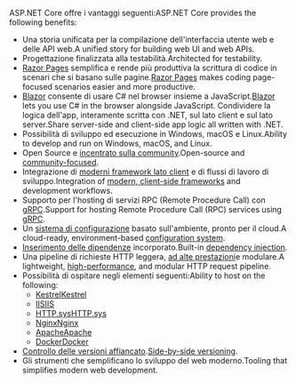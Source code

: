 <span data-ttu-id="df17f-101">ASP.NET Core offre i vantaggi seguenti:</span><span class="sxs-lookup"><span data-stu-id="df17f-101">ASP.NET Core provides the following benefits:</span></span>

* <span data-ttu-id="df17f-102">Una storia unificata per la compilazione dell'interfaccia utente web e delle API web.</span><span class="sxs-lookup"><span data-stu-id="df17f-102">A unified story for building web UI and web APIs.</span></span>
* <span data-ttu-id="df17f-103">Progettazione finalizzata alla testabilità.</span><span class="sxs-lookup"><span data-stu-id="df17f-103">Architected for testability.</span></span>
* <span data-ttu-id="df17f-104">[Razor Pages](xref:razor-pages/index) semplifica e rende più produttiva la scrittura di codice in scenari che si basano sulle pagine.</span><span class="sxs-lookup"><span data-stu-id="df17f-104">[Razor Pages](xref:razor-pages/index) makes coding page-focused scenarios easier and more productive.</span></span>
* <span data-ttu-id="df17f-105">[Blazor](xref:blazor/index) consente di usare C# nel browser insieme a JavaScript.</span><span class="sxs-lookup"><span data-stu-id="df17f-105">[Blazor](xref:blazor/index) lets you use C# in the browser alongside JavaScript.</span></span> <span data-ttu-id="df17f-106">Condividere la logica dell'app, interamente scritta con .NET, sul lato client e sul lato server.</span><span class="sxs-lookup"><span data-stu-id="df17f-106">Share server-side and client-side app logic all written with .NET.</span></span>
* <span data-ttu-id="df17f-107">Possibilità di sviluppo ed esecuzione in Windows, macOS e Linux.</span><span class="sxs-lookup"><span data-stu-id="df17f-107">Ability to develop and run on Windows, macOS, and Linux.</span></span>
* <span data-ttu-id="df17f-108">Open Source e [incentrato sulla community](https://live.asp.net/).</span><span class="sxs-lookup"><span data-stu-id="df17f-108">Open-source and [community-focused](https://live.asp.net/).</span></span>
* <span data-ttu-id="df17f-109">Integrazione di [moderni framework lato client](xref:blazor/index) e di flussi di lavoro di sviluppo.</span><span class="sxs-lookup"><span data-stu-id="df17f-109">Integration of [modern, client-side frameworks](xref:blazor/index) and development workflows.</span></span>
* <span data-ttu-id="df17f-110">Supporto per l'hosting di servizi RPC (Remote Procedure Call) con [gRPC](xref:grpc/index).</span><span class="sxs-lookup"><span data-stu-id="df17f-110">Support for hosting Remote Procedure Call (RPC) services using [gRPC](xref:grpc/index).</span></span>
* <span data-ttu-id="df17f-111">Un [sistema di configurazione](xref:fundamentals/configuration/index) basato sull'ambiente, pronto per il cloud.</span><span class="sxs-lookup"><span data-stu-id="df17f-111">A cloud-ready, environment-based [configuration system](xref:fundamentals/configuration/index).</span></span>
* <span data-ttu-id="df17f-112">[Inserimento delle dipendenze](xref:fundamentals/dependency-injection) incorporato.</span><span class="sxs-lookup"><span data-stu-id="df17f-112">Built-in [dependency injection](xref:fundamentals/dependency-injection).</span></span>
* <span data-ttu-id="df17f-113">Una pipeline di richieste HTTP leggera, [ad alte prestazioni](https://github.com/aspnet/benchmarks)e modulare.</span><span class="sxs-lookup"><span data-stu-id="df17f-113">A lightweight, [high-performance](https://github.com/aspnet/benchmarks), and modular HTTP request pipeline.</span></span>
* <span data-ttu-id="df17f-114">Possibilità di ospitare negli elementi seguenti:</span><span class="sxs-lookup"><span data-stu-id="df17f-114">Ability to host on the following:</span></span>
  * [<span data-ttu-id="df17f-115">Kestrel</span><span class="sxs-lookup"><span data-stu-id="df17f-115">Kestrel</span></span>](xref:fundamentals/servers/kestrel)
  * [<span data-ttu-id="df17f-116">IIS</span><span class="sxs-lookup"><span data-stu-id="df17f-116">IIS</span></span>](xref:host-and-deploy/iis/index)
  * [<span data-ttu-id="df17f-117">HTTP.sys</span><span class="sxs-lookup"><span data-stu-id="df17f-117">HTTP.sys</span></span>](xref:fundamentals/servers/httpsys)
  * [<span data-ttu-id="df17f-118">Nginx</span><span class="sxs-lookup"><span data-stu-id="df17f-118">Nginx</span></span>](xref:host-and-deploy/linux-nginx)
  * [<span data-ttu-id="df17f-119">Apache</span><span class="sxs-lookup"><span data-stu-id="df17f-119">Apache</span></span>](xref:host-and-deploy/linux-apache)
  * [<span data-ttu-id="df17f-120">Docker</span><span class="sxs-lookup"><span data-stu-id="df17f-120">Docker</span></span>](xref:host-and-deploy/docker/index)
* <span data-ttu-id="df17f-121">[Controllo delle versioni affiancato](/dotnet/standard/choosing-core-framework-server#side-by-side-net-versions-per-application-level).</span><span class="sxs-lookup"><span data-stu-id="df17f-121">[Side-by-side versioning](/dotnet/standard/choosing-core-framework-server#side-by-side-net-versions-per-application-level).</span></span>
* <span data-ttu-id="df17f-122">Gli strumenti che semplificano lo sviluppo del web moderno.</span><span class="sxs-lookup"><span data-stu-id="df17f-122">Tooling that simplifies modern web development.</span></span>
